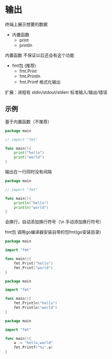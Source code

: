 # 输出
终端上展示想要的数据
* 内置函数
  * print
  * println

内置函数 不保证以后还会有这个功能

* fmt包 (推荐)
  * fmt.Print
  * fmt.Println
  * fmt.Printf 格式化输出
  
扩展：进程有 stdin/stdout/stderr 标准输入/输出/错误

## 示例
基于内置函数（不推荐）
```go
package main

// import "fmt"

func main(){
    print("hello")
    print("world")
}
```
输出在一行同时没有间隔
```go
package main

// import "fmt"

func main(){
    println("hello")
    println("world")
}
```
会换行，自动添加换行符号（\n 手动添加换行符号）

fmt包
调用go编译器安装自带的包fmt(go安装目录)
```go
package main

import "fmt"

func main(){
    fmt.Print("hello")
    fmt.Print("world")
}
```
```go
package main

import "fmt"

func main(){
    fmt.Println("hello")
    fmt.Println("world")
}
```

```go
package main

import "fmt"

func main(){
    a := "hello,world"
    fmt.Printf("%v",a)
}
```
